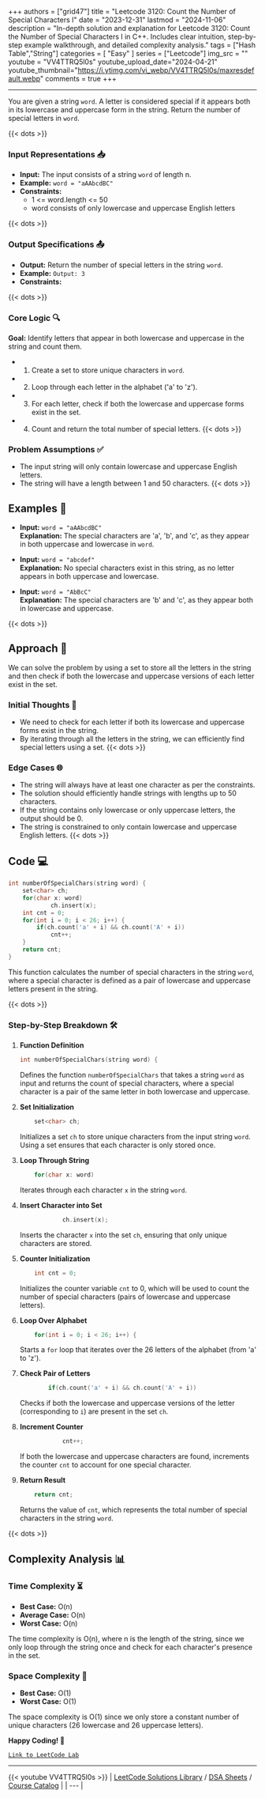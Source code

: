 
+++
authors = ["grid47"]
title = "Leetcode 3120: Count the Number of Special Characters I"
date = "2023-12-31"
lastmod = "2024-11-06"
description = "In-depth solution and explanation for Leetcode 3120: Count the Number of Special Characters I in C++. Includes clear intuition, step-by-step example walkthrough, and detailed complexity analysis."
tags = ["Hash Table","String"]
categories = [
    "Easy"
]
series = ["Leetcode"]
img_src = ""
youtube = "VV4TTRQ5l0s"
youtube_upload_date="2024-04-21"
youtube_thumbnail="https://i.ytimg.com/vi_webp/VV4TTRQ5l0s/maxresdefault.webp"
comments = true
+++



---
You are given a string `word`. A letter is considered special if it appears both in its lowercase and uppercase form in the string. Return the number of special letters in `word`.
<!--more-->
{{< dots >}}
### Input Representations 📥
- **Input:** The input consists of a string `word` of length n.
- **Example:** `word = "aAAbcdBC"`
- **Constraints:**
	- 1 <= word.length <= 50
	- word consists of only lowercase and uppercase English letters

{{< dots >}}
### Output Specifications 📤
- **Output:** Return the number of special letters in the string `word`.
- **Example:** `Output: 3`
- **Constraints:**

{{< dots >}}
### Core Logic 🔍
**Goal:** Identify letters that appear in both lowercase and uppercase in the string and count them.

- 1. Create a set to store unique characters in `word`.
- 2. Loop through each letter in the alphabet ('a' to 'z').
- 3. For each letter, check if both the lowercase and uppercase forms exist in the set.
- 4. Count and return the total number of special letters.
{{< dots >}}
### Problem Assumptions ✅
- The input string will only contain lowercase and uppercase English letters.
- The string will have a length between 1 and 50 characters.
{{< dots >}}
## Examples 🧩
- **Input:** `word = "aAAbcdBC"`  \
  **Explanation:** The special characters are 'a', 'b', and 'c', as they appear in both uppercase and lowercase in `word`.

- **Input:** `word = "abcdef"`  \
  **Explanation:** No special characters exist in this string, as no letter appears in both uppercase and lowercase.

- **Input:** `word = "AbBcC"`  \
  **Explanation:** The special characters are 'b' and 'c', as they appear both in lowercase and uppercase.

{{< dots >}}
## Approach 🚀
We can solve the problem by using a set to store all the letters in the string and then check if both the lowercase and uppercase versions of each letter exist in the set.

### Initial Thoughts 💭
- We need to check for each letter if both its lowercase and uppercase forms exist in the string.
- By iterating through all the letters in the string, we can efficiently find special letters using a set.
{{< dots >}}
### Edge Cases 🌐
- The string will always have at least one character as per the constraints.
- The solution should efficiently handle strings with lengths up to 50 characters.
- If the string contains only lowercase or only uppercase letters, the output should be 0.
- The string is constrained to only contain lowercase and uppercase English letters.
{{< dots >}}
## Code 💻
```cpp
int numberOfSpecialChars(string word) {
    set<char> ch;
    for(char x: word)
            ch.insert(x);
    int cnt = 0;
    for(int i = 0; i < 26; i++) {
        if(ch.count('a' + i) && ch.count('A' + i))
            cnt++;
    }
    return cnt;
}
```

This function calculates the number of special characters in the string `word`, where a special character is defined as a pair of lowercase and uppercase letters present in the string.

{{< dots >}}
### Step-by-Step Breakdown 🛠️
1. **Function Definition**
	```cpp
	int numberOfSpecialChars(string word) {
	```
	Defines the function `numberOfSpecialChars` that takes a string `word` as input and returns the count of special characters, where a special character is a pair of the same letter in both lowercase and uppercase.

2. **Set Initialization**
	```cpp
	    set<char> ch;
	```
	Initializes a set `ch` to store unique characters from the input string `word`. Using a set ensures that each character is only stored once.

3. **Loop Through String**
	```cpp
	    for(char x: word)
	```
	Iterates through each character `x` in the string `word`.

4. **Insert Character into Set**
	```cpp
	            ch.insert(x);
	```
	Inserts the character `x` into the set `ch`, ensuring that only unique characters are stored.

5. **Counter Initialization**
	```cpp
	    int cnt = 0;
	```
	Initializes the counter variable `cnt` to 0, which will be used to count the number of special characters (pairs of lowercase and uppercase letters).

6. **Loop Over Alphabet**
	```cpp
	    for(int i = 0; i < 26; i++) {
	```
	Starts a `for` loop that iterates over the 26 letters of the alphabet (from 'a' to 'z').

7. **Check Pair of Letters**
	```cpp
	        if(ch.count('a' + i) && ch.count('A' + i))
	```
	Checks if both the lowercase and uppercase versions of the letter (corresponding to `i`) are present in the set `ch`.

8. **Increment Counter**
	```cpp
	            cnt++;
	```
	If both the lowercase and uppercase characters are found, increments the counter `cnt` to account for one special character.

9. **Return Result**
	```cpp
	    return cnt;
	```
	Returns the value of `cnt`, which represents the total number of special characters in the string `word`.

{{< dots >}}
## Complexity Analysis 📊
### Time Complexity ⏳
- **Best Case:** O(n)
- **Average Case:** O(n)
- **Worst Case:** O(n)

The time complexity is O(n), where n is the length of the string, since we only loop through the string once and check for each character's presence in the set.

### Space Complexity 💾
- **Best Case:** O(1)
- **Worst Case:** O(1)

The space complexity is O(1) since we only store a constant number of unique characters (26 lowercase and 26 uppercase letters).

**Happy Coding! 🎉**


[`Link to LeetCode Lab`](https://leetcode.com/problems/count-the-number-of-special-characters-i/description/)

---
{{< youtube VV4TTRQ5l0s >}}
| [LeetCode Solutions Library](https://grid47.xyz/leetcode/) / [DSA Sheets](https://grid47.xyz/sheets/) / [Course Catalog](https://grid47.xyz/courses/) |
| --- |
